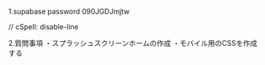 1.supabase password
  090JGDJmjtw

// cSpell: disable-line

2.質問事項
・スプラッシュスクリーンホームの作成
・モバイル用のCSSを作成する
